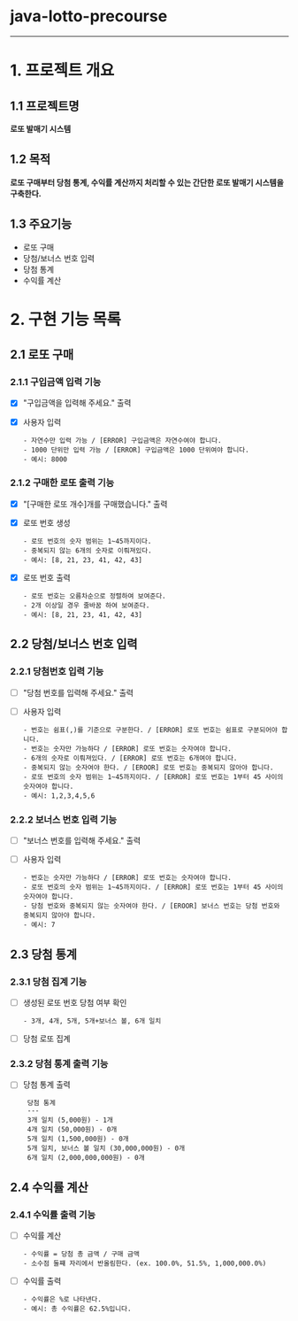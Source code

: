 # java-lotto-precourse

---
# 1. 프로젝트 개요

## 1.1 프로젝트명
**로또 발매기 시스템**

## 1.2 목적
**로또 구매부터 당첨 통계, 수익률 계산까지 처리할 수 있는 간단한 로또 발매기 시스템을 구축한다.**

## 1.3 주요기능
- 로또 구매
- 당첨/보너스 번호 입력
- 당첨 통계
- 수익률 계산

# 2. 구현 기능 목록

## 2.1 로또 구매

### 2.1.1 구입금액 입력 기능
- [x] "구입금액을 입력해 주세요." 출력
- [x] 사용자 입력

      - 자연수만 입력 가능 / [ERROR] 구입금액은 자연수여야 합니다.
      - 1000 단위만 입력 가능 / [ERROR] 구입금액은 1000 단위여야 합니다.
      - 예시: 8000

### 2.1.2 구매한 로또 출력 기능
- [x] "[구매한 로또 개수]개를 구매했습니다." 출력
- [x] 로또 번호 생성

      - 로또 번호의 숫자 범위는 1~45까지이다.
      - 중복되지 않는 6개의 숫자로 이뤄져있다.
      - 예시: [8, 21, 23, 41, 42, 43]
- [x] 로또 번호 출력

      - 로또 번호는 오름차순으로 정렬하여 보여준다.
      - 2개 이상일 경우 줄바꿈 하여 보여준다.
      - 예시: [8, 21, 23, 41, 42, 43]

## 2.2 당첨/보너스 번호 입력

### 2.2.1 당첨번호 입력 기능
- [ ] "당첨 번호를 입력해 주세요." 출력
- [ ] 사용자 입력

      - 번호는 쉼표(,)를 기준으로 구분한다. / [ERROR] 로또 번호는 쉼표로 구분되어야 합니다.
      - 번호는 숫자만 가능하다 / [ERROR] 로또 번호는 숫자여야 합니다.
      - 6개의 숫자로 이뤄져있다. / [ERROR] 로또 번호는 6개여야 합니다.
      - 중복되지 않는 숫자여야 한다. / [EROOR] 로또 번호는 중복되지 않아야 합니다.
      - 로또 번호의 숫자 범위는 1~45까지이다. / [ERROR] 로또 번호는 1부터 45 사이의 숫자여야 합니다.
      - 예시: 1,2,3,4,5,6

### 2.2.2 보너스 번호 입력 기능
- [ ] "보너스 번호를 입력해 주세요." 출력
- [ ] 사용자 입력

      - 번호는 숫자만 가능하다 / [ERROR] 로또 번호는 숫자여야 합니다.
      - 로또 번호의 숫자 범위는 1~45까지이다. / [ERROR] 로또 번호는 1부터 45 사이의 숫자여야 합니다.
      - 당첨 번호와 중복되지 않는 숫자여야 한다. / [EROOR] 보너스 번호는 당첨 번호와 중복되지 않아야 합니다.
      - 예시: 7

## 2.3 당첨 통계

### 2.3.1 당첨 집계 기능
- [ ] 생성된 로또 번호 당첨 여부 확인

      - 3개, 4개, 5개, 5개+보너스 볼, 6개 일치
- [ ] 당첨 로또 집계

### 2.3.2 당첨 통계 출력 기능
- [ ] 당첨 통계 출력

       당첨 통계
       ---
       3개 일치 (5,000원) - 1개
       4개 일치 (50,000원) - 0개
       5개 일치 (1,500,000원) - 0개
       5개 일치, 보너스 볼 일치 (30,000,000원) - 0개
       6개 일치 (2,000,000,000원) - 0개

## 2.4 수익률 계산

### 2.4.1 수익률 출력 기능
- [ ] 수익률 계산

      - 수익률 = 당첨 총 금액 / 구매 금액
      - 소수점 둘쨰 자리에서 반올림한다. (ex. 100.0%, 51.5%, 1,000,000.0%)
- [ ] 수익률 출력

      - 수익률은 %로 나타낸다.
      - 예시: 총 수익률은 62.5%입니다.